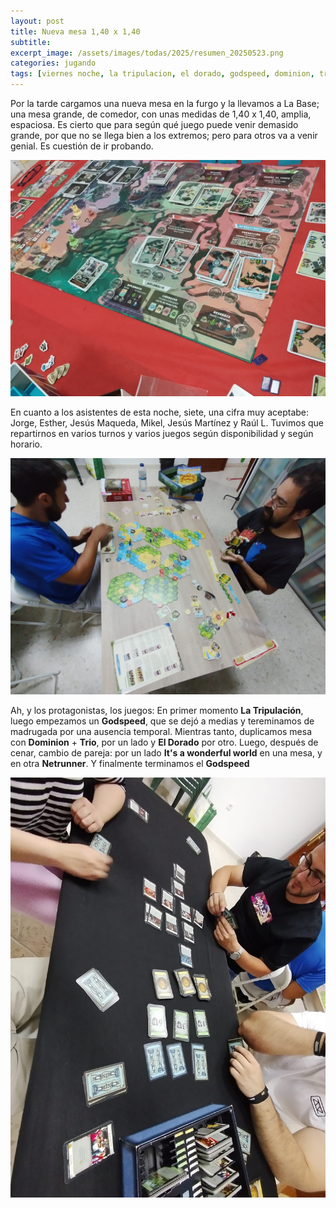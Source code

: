 ```yaml
---
layout: post
title: Nueva mesa 1,40 x 1,40
subtitle: 
excerpt_image: /assets/images/todas/2025/resumen_20250523.png
categories: jugando
tags: [viernes noche, la tripulacion, el dorado, godspeed, dominion, trio, netrunner, its a wonderful world]
---
```

Por la tarde cargamos una nueva mesa en la furgo y la llevamos a La Base; una mesa grande, de comedor, con unas medidas de 1,40 x 1,40, amplia, espaciosa. Es cierto que para según qué juego puede venir demasido grande, por que no se llega bien a los extremos; pero para otros va a venir genial. Es cuestión de ir probando.

![banner](/assets/images/todas/2025/partida_godspeed_20250523.jpg)

En cuanto a los asistentes de esta noche, siete, una cifra muy aceptabe: Jorge, Esther, Jesús Maqueda, Mikel, Jesús Martínez y Raúl L. Tuvimos que repartirnos en varios turnos y varios juegos según disponibilidad y según horario.

![banner](/assets/images/todas/2025/partida_eldorado_20250523.jpg)

Ah, y los protagonistas, los juegos: En primer momento <b>La Tripulación</b>, luego empezamos un <b>Godspeed</b>, que se dejó a medias y tereminamos de madrugada por una ausencia temporal. Mientras tanto, duplicamos mesa con <b>Dominion</b> + <b>Trio</b>, por un lado y <b>El Dorado</b> por otro. Luego, después de cenar, cambio de pareja: por un lado <b>It's a wonderful world</b> en una mesa, y en otra <b>Netrunner</b>. Y finalmente terminamos el <b>Godspeed</b>

![banner](/assets/images/todas/2025/partida_dominion_20250523.jpg)


